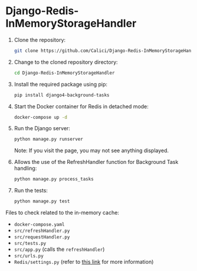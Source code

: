 ﻿# Django-Redis-InMemoryStorageHandler


1. Clone the repository:
   ```bash
   git clone https://github.com/Calici/Django-Redis-InMemoryStorageHandler.git
   ```

2. Change to the cloned repository directory:
   ```bash
   cd Django-Redis-InMemoryStorageHandler
   ```

3. Install the required package using pip:
   ```bash
   pip install django4-background-tasks
   ```

4. Start the Docker container for Redis in detached mode:
   ```bash
   docker-compose up -d
   ```

5. Run the Django server:
   ```bash
   python manage.py runserver
   ```

   Note: If you visit the page, you may not see anything displayed.

6. Allows the use of the RefreshHandler function for Background Task handling:
   ```bash
   python manage.py process_tasks
   ```

7. Run the tests:
   ```bash
   python manage.py test
   ```

Files to check related to the in-memory cache:
 
- `docker-compose.yaml`
- `src/refreshHandler.py`
- `src/requestHandler.py`
- `src/tests.py`
- `src/app.py` (calls the `refreshHandler`)
- `src/urls.py`
- `Redis/settings.py` (refer to [this link](https://www.dragonflydb.io/faq/how-to-use-redis-with-django) for more information)

